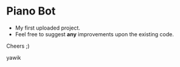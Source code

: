 # Piano Bot #
- My first uploaded project.
- Feel free to suggest **any** improvements upon the existing code.

Cheers ;)

yawik